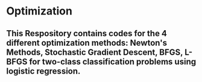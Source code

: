 # Optimization
## This Respository contains codes for the 4 different optimization methods: Newton's Methods, Stochastic Gradient Descent, BFGS, L-BFGS for two-class classification problems using logistic regression.
